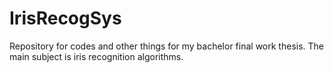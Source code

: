 # IrisRecogSys
Repository for codes and other things for my bachelor final work thesis. The main subject is iris recognition algorithms.

